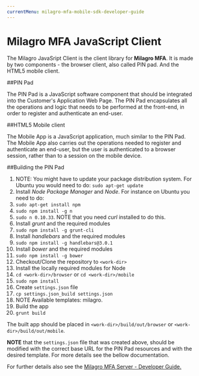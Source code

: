 ```yaml
---
currentMenu: milagro-mfa-mobile-sdk-developer-guide
---
```


<div id="generated-toc" class="generate_from_h2"></div>



Milagro MFA JavaScript Client
=======================

The Milagro JavaSript Client is the client library for **Milagro MFA**. It is made by two components - the browser client, also called PIN pad. And the HTML5 mobile client. 


##PIN Pad

The PIN Pad is a JavaScript software component that should be integrated into the Customer's Application Web Page. The PIN Pad encapsulates all the operations and logic that needs to be performed at the front-end, in order to register and authenticate an end-user.

##HTML5 Mobile client

The Mobile App is a JavaScript application, much similar to the PIN Pad. The Mobile App also carries out the operations needed to register and authenticate an end-user, but the user is authenticated to a browser session, rather than to a session on the mobile device.

##Building the PIN Pad

1. NOTE: You might have to update your package distribution system. For Ubuntu you would need to do: `sudo apt-get update`
2. Install *Node Package Manager* and *Node*. For instance on Ubuntu you need to do:
  1. `sudo apt-get install npm`
  2. `sudo npm install -g n`
  3. `sudo n 0.10.33`. NOTE that you need *curl* installed to do this.
3. Install *grunt* and the required modules
  1. `sudo npm install -g grunt-cli`
4. Install *handlebars* and the required modules
  1. `sudo npm install -g handlebars@3.0.1`
5. Install *bower* and the required modules
  1. `sudo npm install -g bower`
6. Checkout/Clone the repository to `<work-dir>`
7. Install the locally required modules for Node
  1. `cd <work-dir>/browser` or `cd <work-dir>/mobile`
  2. `sudo npm install`
8. Create `settings.json` file
  1. `cp settings.json_build settings.json`
  2. NOTE Available templates: milagro.
9. Build the app
  1. `grunt build`

The built app should be placed in `<work-dir>/build/out/browser` or `<work-dir>/build/out/mobile`.

**NOTE** that the `settings.json` file that was created above, should be modified with the correct base URL for the PIN Pad resources and with the desired template. For more details see the bellow documentation.

<p>For further details also see the <a href="../getting-started/milagro-mfa-overview.html"> Milagro MFA Server - Developer Guide. </a> 